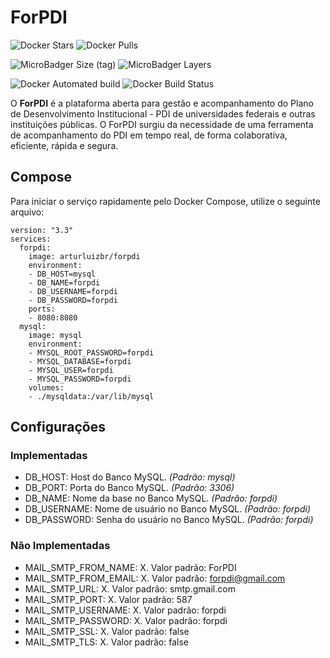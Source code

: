 # ForPDI

![Docker Stars](https://img.shields.io/docker/stars/arturluizbr/forpdi.svg?style=flat-square)
![Docker Pulls](https://img.shields.io/docker/pulls/arturluizbr/forpdi.svg?style=flat-square)

![MicroBadger Size (tag)](https://img.shields.io/microbadger/image-size/arturluizbr/forpdi.svg?style=flat-square)
![MicroBadger Layers](https://img.shields.io/microbadger/layers/arturluizbr/forpdi.svg?style=flat-square)

![Docker Automated build](https://img.shields.io/docker/automated/arturluizbr/forpdi.svg?style=flat-square)
![Docker Build Status](https://img.shields.io/docker/build/arturluizbr/forpdi.svg?style=flat-square)

O **ForPDI** é a plataforma aberta para gestão e acompanhamento do Plano de Desenvolvimento Institucional - PDI de universidades federais e outras instituições públicas. O ForPDI surgiu da necessidade de uma ferramenta de acompanhamento do PDI em tempo real, de forma colaborativa, eficiente, rápida e segura.

## Compose
Para iniciar o serviço rapidamente pelo Docker Compose, utilize o seguinte arquivo:

```
version: "3.3"
services:
  forpdi:
    image: arturluizbr/forpdi
    environment:
    - DB_HOST=mysql
    - DB_NAME=forpdi
    - DB_USERNAME=forpdi
    - DB_PASSWORD=forpdi
    ports:
    - 8080:8080
  mysql:
    image: mysql
    environment:
    - MYSQL_ROOT_PASSWORD=forpdi
    - MYSQL_DATABASE=forpdi
    - MYSQL_USER=forpdi
    - MYSQL_PASSWORD=forpdi
    volumes:
    - ./mysqldata:/var/lib/mysql
```


## Configurações

### Implementadas
- DB_HOST: Host do Banco MySQL. *(Padrão: mysql)*
- DB_PORT: Porta do Banco MySQL. *(Padrão: 3306)*
- DB_NAME: Nome da base no Banco MySQL. *(Padrão: forpdi)*
- DB_USERNAME: Nome de usuário no Banco MySQL. *(Padrão: forpdi)*
- DB_PASSWORD: Senha do usuário no Banco MySQL. *(Padrão: forpdi)*

### Não Implementadas
- MAIL_SMTP_FROM_NAME: X. Valor padrão: ForPDI
- MAIL_SMTP_FROM_EMAIL: X. Valor padrão: forpdi@gmail.com
- MAIL_SMTP_URL: X. Valor padrão: smtp.gmail.com
- MAIL_SMTP_PORT: X. Valor padrão: 587
- MAIL_SMTP_USERNAME: X. Valor padrão: forpdi
- MAIL_SMTP_PASSWORD: X. Valor padrão: forpdi
- MAIL_SMTP_SSL: X. Valor padrão: false
- MAIL_SMTP_TLS: X. Valor padrão: false